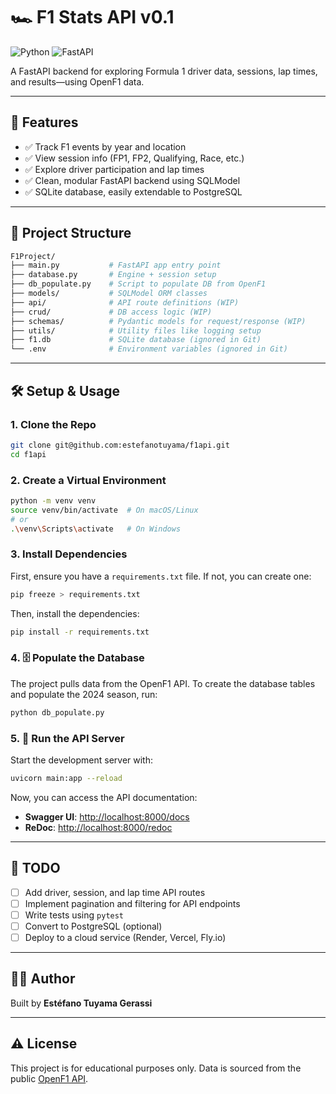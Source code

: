# 🏎️ F1 Stats API v0.1

![Python](https://img.shields.io/badge/python-3.11-blue)
![FastAPI](https://img.shields.io/badge/fastapi-0.110-green)


A FastAPI backend for exploring Formula 1 driver data, sessions, lap times, and results—using OpenF1 data.

-----

## 🚀 Features

  - ✅ Track F1 events by year and location
  - ✅ View session info (FP1, FP2, Qualifying, Race, etc.)
  - ✅ Explore driver participation and lap times
  - ✅ Clean, modular FastAPI backend using SQLModel
  - ✅ SQLite database, easily extendable to PostgreSQL

-----

## 📁 Project Structure

```sh
F1Project/
├── main.py           # FastAPI app entry point
├── database.py       # Engine + session setup
├── db_populate.py    # Script to populate DB from OpenF1
├── models/           # SQLModel ORM classes
├── api/              # API route definitions (WIP)
├── crud/             # DB access logic (WIP)
├── schemas/          # Pydantic models for request/response (WIP)
├── utils/            # Utility files like logging setup
├── f1.db             # SQLite database (ignored in Git)
└── .env              # Environment variables (ignored in Git)
```

-----

## 🛠️ Setup & Usage

### 1\. Clone the Repo

```bash
git clone git@github.com:estefanotuyama/f1api.git
cd f1api
```

### 2\. Create a Virtual Environment

```bash
python -m venv venv
source venv/bin/activate  # On macOS/Linux
# or
.\venv\Scripts\activate   # On Windows
```

### 3\. Install Dependencies

First, ensure you have a `requirements.txt` file. If not, you can create one:

```bash
pip freeze > requirements.txt
```

Then, install the dependencies:

```bash
pip install -r requirements.txt
```

### 4\. 🗄️ Populate the Database

The project pulls data from the OpenF1 API. To create the database tables and populate the 2024 season, run:

```bash
python db_populate.py
```

### 5\. 🧪 Run the API Server

Start the development server with:

```bash
uvicorn main:app --reload
```

Now, you can access the API documentation:

  - **Swagger UI**: [http://localhost:8000/docs](http://localhost:8000/docs)
  - **ReDoc**: [http://localhost:8000/redoc](http://localhost:8000/redoc)

-----

## 📌 TODO

  - [ ] Add driver, session, and lap time API routes
  - [ ] Implement pagination and filtering for API endpoints
  - [ ] Write tests using `pytest`
  - [ ] Convert to PostgreSQL (optional)
  - [ ] Deploy to a cloud service (Render, Vercel, Fly.io)

-----

## 👨‍💻 Author

Built by **Estéfano Tuyama Gerassi**

-----

## ⚠️ License

This project is for educational purposes only. Data is sourced from the public [OpenF1 API](https://openf1.org/).